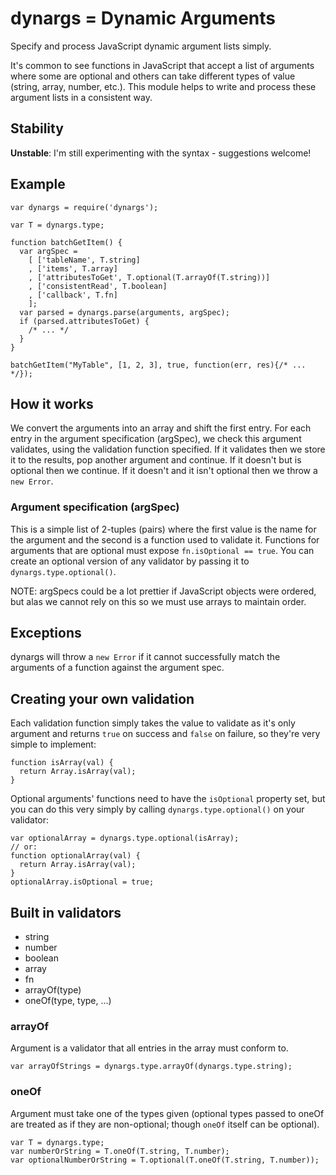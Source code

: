 dynargs = Dynamic Arguments
===========================

Specify and process JavaScript dynamic argument lists simply.

It's common to see functions in JavaScript that accept a list of
arguments where some are optional and others can take different types of
value (string, array, number, etc.). This module helps to write and
process these argument lists in a consistent way.

Stability
---------

**Unstable**: I'm still experimenting with the syntax - suggestions
welcome!

Example
-------

```
var dynargs = require('dynargs');

var T = dynargs.type;

function batchGetItem() {
  var argSpec =
    [ ['tableName', T.string]
    , ['items', T.array]
    , ['attributesToGet', T.optional(T.arrayOf(T.string))]
    , ['consistentRead', T.boolean]
    , ['callback', T.fn]
    ];
  var parsed = dynargs.parse(arguments, argSpec);
  if (parsed.attributesToGet) {
    /* ... */
  }
}

batchGetItem("MyTable", [1, 2, 3], true, function(err, res){/* ... */});

```

How it works
------------

We convert the arguments into an array and shift the first entry. For
each entry in the argument specification (argSpec), we check this
argument validates, using the validation function specified. If it
validates then we store it to the results, pop another argument and
continue. If it doesn't but is optional then we continue. If it doesn't
and it isn't optional then we throw a `new Error`.

### Argument specification (argSpec)

This is a simple list of 2-tuples (pairs) where the first value is the
name for the argument and the second is a function used to validate it.
Functions for arguments that are optional must expose `fn.isOptional ==
true`. You can create an optional version of any validator by passing it
to `dynargs.type.optional()`.

NOTE: argSpecs could be a lot prettier if JavaScript objects were
ordered, but alas we cannot rely on this so we must use arrays to
maintain order.

Exceptions
----------

dynargs will throw a `new Error` if it cannot successfully match the
arguments of a function against the argument spec.

Creating your own validation
----------------------------

Each validation function simply takes the value to validate as it's only
argument and returns `true` on success and `false` on failure, so
they're very simple to implement:

```
function isArray(val) {
  return Array.isArray(val);
}
```

Optional arguments' functions need to have the `isOptional` property
set, but you can do this very simply by calling
`dynargs.type.optional()` on your validator:

```
var optionalArray = dynargs.type.optional(isArray);
// or:
function optionalArray(val) {
  return Array.isArray(val);
}
optionalArray.isOptional = true;
```

Built in validators
-------------------

 * string
 * number
 * boolean
 * array
 * fn
 * arrayOf(type)
 * oneOf(type, type, ...)

### arrayOf

Argument is a validator that all entries in the array must conform to.

```
var arrayOfStrings = dynargs.type.arrayOf(dynargs.type.string);
```

### oneOf

Argument must take one of the types given (optional types passed to
oneOf are treated as if they are non-optional; though `oneOf` itself
can be optional).

```
var T = dynargs.type;
var numberOrString = T.oneOf(T.string, T.number);
var optionalNumberOrString = T.optional(T.oneOf(T.string, T.number));
```
